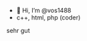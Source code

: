 - 👋 Hi, I’m @vos1488
- c++, html, php (coder)

sehr gut

<!---
vos1488/vos1488 is a ✨ special ✨ repository because its `README.md` (this file) appears on your GitHub profile.
You can click the Preview link to take a look at your changes.
--->
